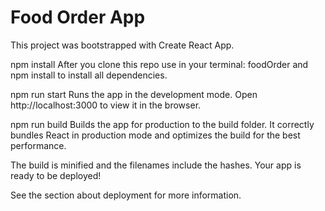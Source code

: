 # Food Order App

This project was bootstrapped with Create React App.

npm install
After you clone this repo use in your terminal: foodOrder and npm install to install all dependencies.

npm run start
Runs the app in the development mode.
Open http://localhost:3000 to view it in the browser.

npm run build
Builds the app for production to the build folder.
It correctly bundles React in production mode and optimizes the build for the best performance.

The build is minified and the filenames include the hashes.
Your app is ready to be deployed!

See the section about deployment for more information.
